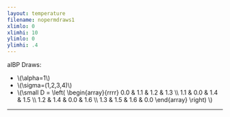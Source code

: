 ```yaml
---
layout: temperature
filename: nopermdraws1
xlimlo: 0
xlimhi: 10
ylimlo: 0
ylimhi: .4
---
```


aIBP Draws: 

* \\(\alpha=1\\)
* \\(\sigma=(1,2,3,4)\\)
* \\(\small
      D = 
      \left(
        \begin{array}{rrrr}
          0.0 & 1.1 & 1.2 & 1.3 \\\\
          1.1 & 0.0 & 1.4 & 1.5 \\\\
          1.2 & 1.4 & 0.0 & 1.6 \\\\
          1.3 & 1.5 & 1.6 & 0.0
        \end{array}
      \right)
      \\)
***
